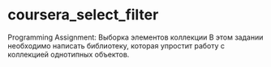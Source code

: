 # coursera_select_filter
Programming Assignment: Выборка элементов коллекции
В этом задании необходимо написать библиотеку, которая упростит работу с коллекцией однотипных объектов.
